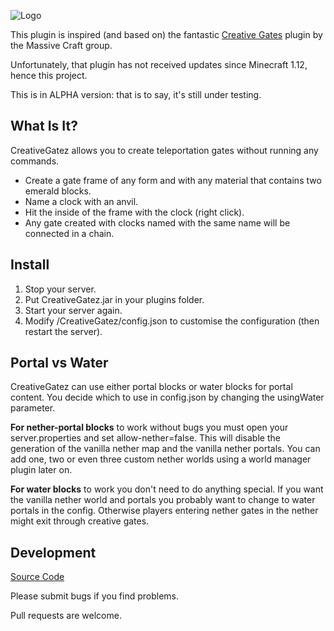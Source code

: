 ![Logo](https://i.ibb.co/1T6n2st/IMG-0005-copy.png)

This plugin is inspired (and based on) the fantastic [Creative Gates](https://dev.bukkit.org/projects/creativegates) plugin by the Massive Craft group.

Unfortunately, that plugin has not received updates since Minecraft 1.12, hence this project.

This is in ALPHA version: that is to say, it's still under testing.

What Is It?
-----------

CreativeGatez allows you to create teleportation gates without running any commands.
* Create a gate frame of any form and with any material that contains two emerald blocks.
* Name a clock with an anvil.
* Hit the inside of the frame with the clock (right click).
* Any gate created with clocks named with the same name will be connected in a chain.


Install
-------

1.  Stop your server.
2.  Put CreativeGatez.jar in your plugins folder.
3.  Start your server again.
4.  Modify /CreativeGatez/config.json to customise the configuration (then restart the server).

Portal vs Water
---------------

CreativeGatez can use either portal blocks or water blocks for portal content. You decide which to use in config.json by changing the usingWater parameter.

**For nether-portal blocks** to work without bugs you must open your server.properties and set allow-nether=false. This will disable the generation of the vanilla nether map and the vanilla nether portals. You can add one, two or even three custom nether worlds using a world manager plugin later on.

**For water blocks** to work you don't need to do anything special. If you want the vanilla nether world and portals you probably want to change to water portals in the config. Otherwise players entering nether gates in the nether might exit through creative gates.

Development
-----------

[Source Code](https://github.com/marcotama/CreativeGatez)

Please submit bugs if you find problems.

Pull requests are welcome.